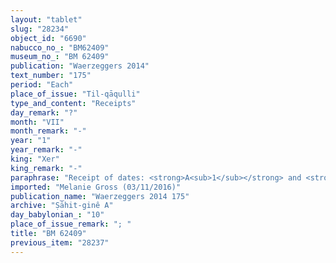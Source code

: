 ```yaml
---
layout: "tablet"
slug: "28234"
object_id: "6690"
nabucco_no_: "BM62409"
museum_no_: "BM 62409"
publication: "Waerzeggers 2014"
text_number: "175"
period: "Each"
place_of_issue: "Til-qāqulli"
type_and_content: "Receipts"
day_remark: "?"
month: "VII"
month_remark: "-"
year: "1"
year_remark: "-"
king: "Xer"
king_remark: "-"
paraphrase: "Receipt of dates: <strong>A<sub>1</sub></strong> and <strong>A<sub>2</sub></strong> receive 25 kor (4,500 l) of dates from <strong>B<sub>1</sub></strong> and <strong>B<sub>2</sub></strong>. This is part of the income from the impost (<em>imittu</em>), treasury (<em>namkūru</em>) of the &Scaron;ama&scaron; Temple, of Xerxes 1<sup>st</sup> year, the collection of which is managed under the supervision of (<em>&scaron;a qātē</em>) the agricultural supervisor (<em>gugallu</em>) <strong>C</strong>. The dates are currently at the disposal of <strong>B<sub>1</sub></strong> and <strong>B<sub>2</sub></strong>. 5 witnesses and the scribe.<br /> &nbsp;<br /> <strong>A<sub>1</sub></strong> = Marduk-Nann&ucirc;tu; <strong>A<sub>2</sub></strong> = Nidintu; <strong>B<sub>1</sub></strong> = Bēl-bullissu/Marduk-rēmanni//Ṣāhit-sattukki; <strong>B<sub>2</sub></strong> = Bēl-iddin/Nab&ucirc;-rē&rsquo;i&scaron;unu; <strong>C</strong> = Arad-Anunītu, <em>gugallu</em> (agricultural supervisor); Scribe = Iddin-Nab&ucirc;/Bēl-uballiṭ//&Scaron;ang&ucirc;-I&scaron;tar-Bābili"
imported: "Melanie Gross (03/11/2016)"
publication_name: "Waerzeggers 2014 175"
archive: "Ṣāhit-ginê A"
day_babylonian_: "10"
place_of_issue_remark: "; "
title: "BM 62409"
previous_item: "28237"
---
```

